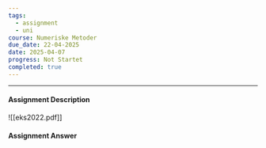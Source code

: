 ```yaml
---
tags:
  - assignment
  - uni
course: Numeriske Metoder
due_date: 22-04-2025
date: 2025-04-07
progress: Not Startet
completed: true
---
```

--- 
#### Assignment Description
![[eks2022.pdf]]

#### Assignment Answer